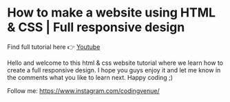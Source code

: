 # How to make a website using HTML & CSS | Full responsive design

Find full tutorial here 👉 [Youtube](https://youtu.be/qdrUHtcT9vE)

Hello and welcome to this html & css website tutorial where we learn how to create a full responsive design. I hope you guys enjoy it and let me know in the comments what you like to learn next. Happy coding ;)

Follow me:
https://www.instagram.com/codingvenue/
